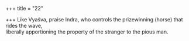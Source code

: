 +++
title = "22"

+++
Like Vyaśva, praise Indra, who controls the prizewinning (horse) that  rides the wave,  
liberally apportioning the property of the stranger to the pious man. 